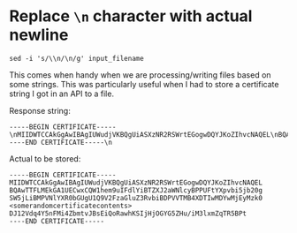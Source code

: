 # Replace `\n` character with actual newline

`sed -i 's/\\n/\n/g' input_filename`

This comes when handy when we are processing/writing files based on some strings. This was particularly useful when I had to store a certificate string I got in an API to a file.

Response string:

```
-----BEGIN CERTIFICATE-----\nMIIDWTCCAkGgAwIBAgIUWudjVKBQgUiASXzNR2RSWrtEGogwDQYJKoZIhvcNAQEL\nBQAwTTFLMEkGA1UECwxCQW1hem9uIFdlYiBTZXJ2aWNlcyBPPUFtYXpvbi5jb20g\nSW5jLiBMPVNlYXR0bGUgU1Q9V2FzaGluZ3RvbiBDPVVTMB4XDTIwMDYwMjEyMzk0<somerandomcertificatecontents>\nDJ12Vdq4Y5nFMi4ZbmtvJBsEiQoRawhKSIjHjOGYG5ZHu/iM3lxmZqTR5BPt\n-----END CERTIFICATE-----\n
```

Actual to be stored:

```
-----BEGIN CERTIFICATE-----
MIIDWTCCAkGgAwIBAgIUWudjVKBQgUiASXzNR2RSWrtEGogwDQYJKoZIhvcNAQEL
BQAwTTFLMEkGA1UECwxCQW1hem9uIFdlYiBTZXJ2aWNlcyBPPUFtYXpvbi5jb20g
SW5jLiBMPVNlYXR0bGUgU1Q9V2FzaGluZ3RvbiBDPVVTMB4XDTIwMDYwMjEyMzk0
<somerandomcertificatecontents>
DJ12Vdq4Y5nFMi4ZbmtvJBsEiQoRawhKSIjHjOGYG5ZHu/iM3lxmZqTR5BPt
----END CERTIFICATE-----
```
